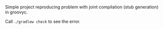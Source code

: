 Simple project reproducing problem with joint compilation (stub generation) in groovyc.

Call `./gradlew check` to see the error.
